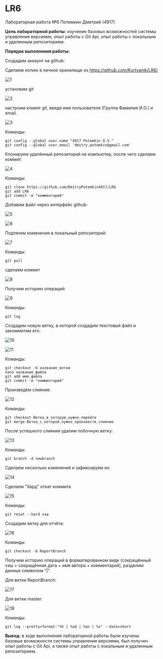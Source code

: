 # LR6

Лабораторная работа №6                                                                                  Потемкин Дмитрий (4917)

**Цель лабораторной работы:** изучение базовых возможностей системы управления версиями, опыт работы с Git Api, опыт работы с локальным и удаленным репозиторием.

**Порядок выполнения работы:**

Создадим аккаунт на github:

Сделаем копию в личное хранилище из https://github.com/Kurtyanik/LR6/

![1](https://github.com/DmitryPotemkin4917/LR6/blob/ReportBranch/screenshots/1.png)

установим git

![2](https://github.com/DmitryPotemkin4917/LR6/blob/ReportBranch/screenshots/2.png)

настроим клиент git, введя имя пользователя (Группа Фамилия И.О.) и email. 

![3](https://github.com/DmitryPotemkin4917/LR6/blob/ReportBranch/screenshots/3.png)

Команды:

```
git config --global user.name "4917 Potemkin D.V."
git config --global user.email 'dmitry.potemkin@gmail.com'
```

Клонируем удалённый репозиторий на компьютер, после чего сделаем коммит:

![4](https://github.com/DmitryPotemkin4917/LR6/blob/ReportBranch/screenshots/4.png)

Команды:

```
git clone https://github.com/DmitryPotemkin4917/LR6
git add LR6
git commit -m "комментарий"
```

Добавим файл через интерфейс github:

![5](https://github.com/DmitryPotemkin4917/LR6/blob/ReportBranch/screenshots/5.png)



![6](https://github.com/DmitryPotemkin4917/LR6/blob/ReportBranch/screenshots/6.png)

Подтянем изменения в локальный репозиторий:

![7](https://github.com/DmitryPotemkin4917/LR6/blob/ReportBranch/screenshots/7.png)

Команды:

```
git pull
```

сделаем коммит

![8](https://github.com/DmitryPotemkin4917/LR6/blob/ReportBranch/screenshots/8.png)

Получим историю операций:

![9](https://github.com/DmitryPotemkin4917/LR6/blob/ReportBranch/screenshots/9.png)

Команды:

```
git log
```

Создадим новую ветку, в которой создадим текстовый файл и закоммитим его:

![10](https://github.com/DmitryPotemkin4917/LR6/blob/ReportBranch/screenshots/10.png)

![11](https://github.com/DmitryPotemkin4917/LR6/blob/ReportBranch/screenshots/11.png)

Команды:

```
git checkout -b название_ветки
nano название_файла
git add имя_файла
git commit -m "комментарий"
```

Произведём слияние:

![12](https://github.com/DmitryPotemkin4917/LR6/blob/ReportBranch/screenshots/12.png)

Команды:

```
git checkout Ветка_в_которую_нужно_перейти
git merge Ветка_с_которой_нужно_произвести_слияние
```

После успешного слияния удалим побочную ветку:

![13](https://github.com/DmitryPotemkin4917/LR6/blob/ReportBranch/screenshots/13.png)

Команды:

```
git branch -d newbranch
```

Сделаем несколько изменений и зафиксируем их:

![14](https://github.com/DmitryPotemkin4917/LR6/blob/ReportBranch/screenshots/14.png)

Сделаем "Хард" откат коммита

![15](https://github.com/DmitryPotemkin4917/LR6/blob/ReportBranch/screenshots/15.png)

Команды:

```
git reset --hard хэш
```

Создадим ветку для отчёта:

![16](https://github.com/DmitryPotemkin4917/LR6/blob/ReportBranch/screenshots/16.png)

Команды: 

```
git checkout -b ReportBranch
```

Получим историю операций в форматированном виде (сокращённый хэш + сокращённая дата + имя автора + комментарий), разделим данные символом “|”. 

Для ветки ReportBranch:

![17](https://github.com/DmitryPotemkin4917/LR6/blob/ReportBranch/screenshots/17.png)

Для ветки master:

![18](https://github.com/DmitryPotemkin4917/LR6/blob/ReportBranch/screenshots/18.png)

Команды:

```
git log --pretty=format:"%h | %ad | %an | %s" --date=short
```

**Вывод:** в ходе выполнения лабораторной работы были изучены базовые возможности системы управления версиями, был получен опыт работы с Git Api, а также опыт работы с локальным и удаленным репозиторием.
